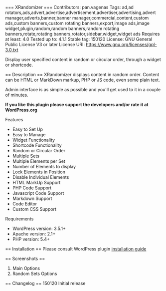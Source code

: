=== XRandomizer ===
Contributors: pan.vagenas
Tags: ad,ad rotators,ads,advert,advertise,advertisement,advertiser,advertising,advert manager,adverts,banner,banner manager,commercial,content,custom ads,custom banners,custom rotating banners,export,image ads,image widget,plugin,random,random banners,random rotating banners,rotate,rotating banners,rotator,sidebar,widget,widget ads
Requires at least: 4.0
Tested up to: 4.1.1
Stable tag: 150120
License: GNU General Public License V3 or later
License URI: https://www.gnu.org/licenses/gpl-3.0.txt

Display user specified content in random or circular order, through a widget or shortcode.

== Description ==
XRandomizer displays content in random order. Content can be HTML or MarkDown markup, PHP or JS code, even some plain text.

Admin interface is as simple as possible and you'll get used to it in a couple of minutes.

**If you like this plugin please support the developers and/or rate it at WordPress.org**

Features
* Easy to Set Up
* Easy to Manage
* Widget Functionality
* Shortcode Functionality
* Random or Circular Order
* Multiple Sets
* Multiple Elements per Set
* Number of Elements to display
* Lock Elements in Position
* Disable Individual Elements
* HTML MarkUp Support
* PHP Code Support
* Javascript Code Support
* Markdown Support
* Code Editor
* Custom CSS Support

Requirements
* WordPress version: 3.5.1+
* Apache version: 2.1+
* PHP version: 5.4+

== Installation ==
Please consult WordPress plugin [installation guide](https://codex.wordpress.org/Managing_Plugins#Installing_Plugins)

== Screenshots ==
1. Main Options
2. Random Sets Options

== Changelog ==
150120
Initial release